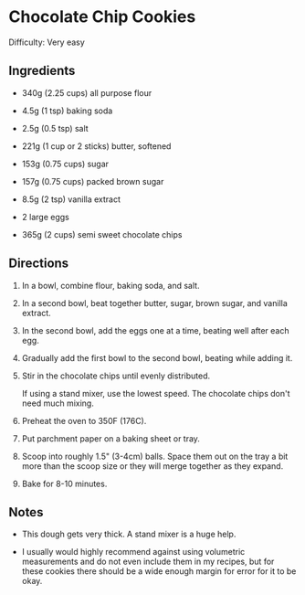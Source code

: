 # Chocolate Chip Cookies

Difficulty: Very easy

## Ingredients

- 340g (2.25 cups) all purpose flour

- 4.5g (1 tsp) baking soda

- 2.5g (0.5 tsp) salt

- 221g (1 cup or 2 sticks) butter, softened

- 153g (0.75 cups) sugar

- 157g (0.75 cups) packed brown sugar

- 8.5g (2 tsp) vanilla extract

- 2 large eggs

- 365g (2 cups) semi sweet chocolate chips

## Directions

1. In a bowl, combine flour, baking soda, and salt.

2. In a second bowl, beat together butter, sugar, brown sugar, and vanilla extract.

3. In the second bowl, add the eggs one at a time, beating well after each egg.

4. Gradually add the first bowl to the second bowl, beating while adding it.

5. Stir in the chocolate chips until evenly distributed.

    If using a stand mixer, use the lowest speed. The chocolate chips don't need much mixing.

6. Preheat the oven to 350F (176C).

7. Put parchment paper on a baking sheet or tray.

8. Scoop into roughly 1.5" (3-4cm) balls. Space them out on the tray a bit more than the scoop size or they will merge together as they expand.

9. Bake for 8-10 minutes.

## Notes

- This dough gets very thick. A stand mixer is a huge help.

- I usually would highly recommend against using volumetric measurements and do not even include them in my recipes, but for these cookies there should be a wide enough margin for error for it to be okay.
